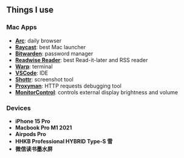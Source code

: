 ## Things I use

### Mac Apps

* **[Arc](https://arc.net)**: daily browser
* **[Raycast](https://raycast.com)**: best Mac launcher
* **[Bitwarden](https://bitwarden.com)**: password manager
* **[Readwise Reader](https://read.readwise.io)**: best Read-it-later and RSS reader
* **[Warp](https://www.warp.dev)**: terminal
* **[VSCode](https://code.visualstudio.com)**: IDE
* **[Shottr](https://shottr.cc)**: screenshot tool
* **[Proxyman](https://proxyman.io)**: HTTP requests debugging tool
* **[MonitorControl](https://github.com/MonitorControl/MonitorControl)**: controls external display brightness and volume

### Devices

* **iPhone 15 Pro**
* **Macbook Pro M1 2021**
* **Airpods Pro**
* **HHKB Professional HYBRID Type-S 雪**
* **微信读书墨水屏**
